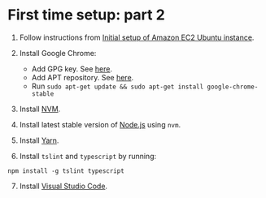 # First time setup: part 2

1. Follow instructions from [Initial setup of Amazon EC2 Ubuntu instance](https://github.com/valera-rozuvan/howtos/blob/master/initial-setup-amazon-ec2-ubuntu-instance.md).

2. Install Google Chrome:
    - Add GPG key. See [here](https://www.google.com/linuxrepositories/).
    - Add APT repository. See [here](https://wiki.debian.org/DebianRepository/Unofficial).
    - Run `sudo apt-get update && sudo apt-get install google-chrome-stable`

3. Install [NVM](https://github.com/creationix/nvm).

4. Install latest stable version of [Node.js](https://nodejs.org/) using `nvm`.

5. Install [Yarn](https://yarnpkg.com/).

6. Install `tslint` and `typescript` by running:

```
npm install -g tslint typescript
```

7. Install [Visual Studio Code](https://code.visualstudio.com/).

